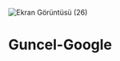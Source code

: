 ![Ekran Görüntüsü (26)](https://user-images.githubusercontent.com/109747427/189079824-db7392d2-f578-4c75-a874-2dfee6b78804.png)

# Guncel-Google
